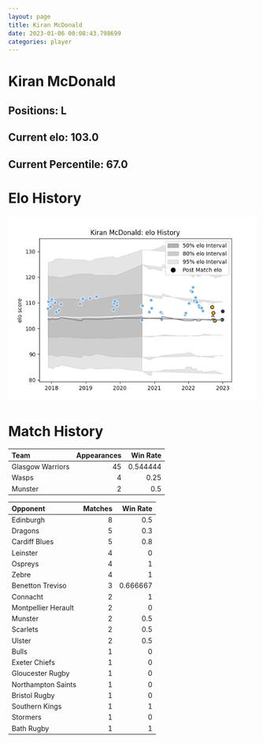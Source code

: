 ```yaml
---  
layout: page  
title: Kiran McDonald  
date: 2023-01-06 00:08:43.798699  
categories: player  
---
```

# Kiran McDonald

## Positions: L

## Current elo: 103.0

## Current Percentile: 67.0

# Elo History


![elo history](history_KiranMcDonald.png)
# Match History


| Team             |   Appearances |   Win Rate |
|:-----------------|--------------:|-----------:|
| Glasgow Warriors |            45 |   0.544444 |
| Wasps            |             4 |   0.25     |
| Munster          |             2 |   0.5      |

| Opponent            |   Matches |   Win Rate |
|:--------------------|----------:|-----------:|
| Edinburgh           |         8 |   0.5      |
| Dragons             |         5 |   0.3      |
| Cardiff Blues       |         5 |   0.8      |
| Leinster            |         4 |   0        |
| Ospreys             |         4 |   1        |
| Zebre               |         4 |   1        |
| Benetton Treviso    |         3 |   0.666667 |
| Connacht            |         2 |   1        |
| Montpellier Herault |         2 |   0        |
| Munster             |         2 |   0.5      |
| Scarlets            |         2 |   0.5      |
| Ulster              |         2 |   0.5      |
| Bulls               |         1 |   0        |
| Exeter Chiefs       |         1 |   0        |
| Gloucester Rugby    |         1 |   0        |
| Northampton Saints  |         1 |   0        |
| Bristol Rugby       |         1 |   0        |
| Southern Kings      |         1 |   1        |
| Stormers            |         1 |   0        |
| Bath Rugby          |         1 |   1        |